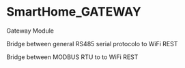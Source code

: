 # SmartHome_GATEWAY

Gateway Module

Bridge between general RS485 serial protocolo to WiFi REST

Bridge between MODBUS RTU to to WiFi REST
